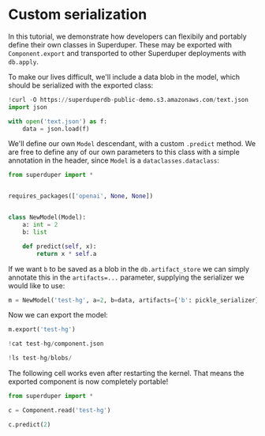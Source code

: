 # Custom serialization

In this tutorial, we demonstrate how developers can flexibily and portably define
their own classes in Superduper. These may be exported with `Component.export` 
and transported to other Superduper deployments with `db.apply`.

To make our lives difficult, we'll include a data blob in the model, which should be serialized with the 
exported class:


```python
!curl -O https://superduperdb-public-demo.s3.amazonaws.com/text.json
import json

with open('text.json') as f:
    data = json.load(f)
```

We'll define our own `Model` descendant, with a custom `.predict` method. 
We are free to define any of our own parameters to this class with a simple annotation in the header, since `Model` 
is a `dataclasses.dataclass`:


```python
from superduper import *


requires_packages(['openai', None, None])


class NewModel(Model):
    a: int = 2
    b: list

    def predict(self, x):
        return x * self.a
```

If we want `b` to be saved as a blob in the `db.artifact_store` we can simply
annotate this in the `artifacts=...` parameter, supplying the serializer we would like to use:


```python
m = NewModel('test-hg', a=2, b=data, artifacts={'b': pickle_serializer})
```

Now we can export the model:


```python
m.export('test-hg')
```


```python
!cat test-hg/component.json
```


```python
!ls test-hg/blobs/
```

The following cell works even after restarting the kernel.
That means the exported component is now completely portable!


```python
from superduper import *

c = Component.read('test-hg')

c.predict(2)
```
